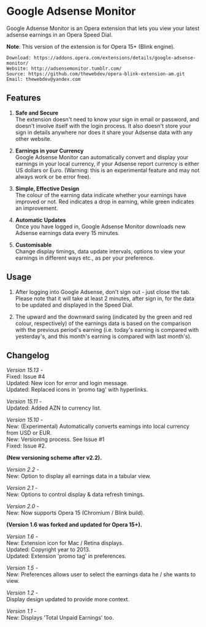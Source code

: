 # Google Adsense Monitor

Google Adsense Monitor is an Opera extension that lets you view your latest adsense earnings in an Opera Speed Dial.

**Note**: This version of the extension is for Opera 15+ (Blink engine).
	
	Download: https://addons.opera.com/extensions/details/google-adsense-monitor/
	Website: http://adsensemonitor.tumblr.com/
	Source: https://github.com/thewebdev/opera-blink-extension-am.git
	Email: thewebdev@yandex.com

## Features  

1. **Safe and Secure**  
The extension doesn't need to know your sign in email or password, and doesn't involve itself with the login process. It also doesn't store your sign in details anywhere nor does it share your Adsense data with any other website.

2. **Earnings in your Currency**  
Google Adsense Monitor can automatically convert and display your earnings in your local currency, if your Adsense report currency is either US dollars or Euro. (Warning: this is an experimental feature and may not always work or be error free). 
 
3. **Simple, Effective Design**  
The colour of the earning data indicate whether your earnings have improved or not. Red indicates a drop in earning, while green indicates an improvement.

4. **Automatic Updates**  
Once you have logged in, Google Adsense Monitor downloads new Adsense earnings data every 15 minutes.  

5. **Customisable**  
Change display timings, data update intervals, options to view your earnings in different ways etc., as per your preference.   

## Usage

1. After logging into Google Adsense, don't sign out - just close the tab. Please note that it will take at least 2 minutes, after sign in, for the data to be updated and displayed in the Speed Dial.

2. The upward and the downward swing (indicated by the green and red colour, respectively) of the earnings data is based on the comparison with the previous period's earning (i.e. today's earning is compared with yesterday's, and this month's earning is compared with last month's).

## Changelog

*Version 15.13* -  
Fixed: Issue #4  
Updated: New icon for error and login message.  
Updated: Replaced icons in 'promo tag' with hyperlinks.  

*Version 15.11* -  
Updated: Added AZN to currency list.  

*Version 15.10* -  
New: (Experimental) Automatically converts earnings into local currency from USD or EUR.  
New: Versioning process. See Issue #1  
Fixed: Issue #2.  

**(New versioning scheme after v2.2).**   
 
*Version 2.2* -  
New: Option to display all earnings data in a tabular view.

*Version 2.1* -  
New: Options to control display & data refresh timings.  

*Version 2.0* -  
New: Now supports Opera 15 (Chromium / Blink build).  

**(Version 1.6 was forked and updated for Opera 15+).**  

*Version 1.6* -  
New: Extension icon for Mac / Retina displays.  
Updated: Copyright year to 2013.  
Updated: Extension 'promo tag' in preferences.  

*Version 1.5* -  
New: Preferences allows user to select the earnings data he / she wants to view.  

*Version 1.2* -  
Display design updated to provide more context.

*Version 1.1* -  
New: Displays 'Total Unpaid Earnings' too.